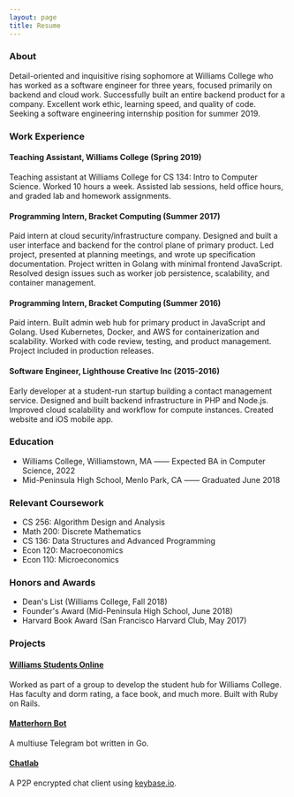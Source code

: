 ```yaml
---
layout: page
title: Resume
---
```


### About
Detail-oriented and inquisitive rising sophomore at Williams College who has worked as a software engineer for three years, focused primarily on backend and cloud work. Successfully built an entire backend product for a company. Excellent work ethic, learning speed, and quality of code. Seeking a software engineering internship position for summer 2019.

### Work Experience

#### Teaching Assistant, Williams College (Spring 2019)
Teaching assistant at Williams College for CS 134: Intro to Computer Science. Worked 10 hours a week. Assisted lab sessions, held office hours, and graded lab and homework assignments.

#### Programming Intern, Bracket Computing (Summer 2017)
Paid intern at cloud security/infrastructure company. Designed and built a user interface and backend for the control plane of primary product. Led project, presented at planning meetings, and wrote up specification documentation. Project written in Golang with minimal frontend JavaScript. Resolved design issues such as worker job persistence, scalability, and container management.

#### Programming Intern, Bracket Computing (Summer 2016)
Paid intern. Built admin web hub for primary product in JavaScript and Golang. Used Kubernetes, Docker, and AWS for containerization and scalability. Worked with code review, testing, and product management. Project included in production releases.

#### Software Engineer, Lighthouse Creative Inc (2015-2016)
Early developer at a student-run startup building a contact management service. Designed and built backend infrastructure in PHP and Node.js. Improved cloud scalability and workflow for compute instances. Created website and iOS mobile app.

### Education

- Williams College, Williamstown, MA —— Expected BA in Computer Science, 2022
- Mid-Peninsula High School, Menlo Park, CA —— Graduated June 2018

### Relevant Coursework

- CS 256: Algorithm Design and Analysis
- Math 200: Discrete Mathematics
- CS 136: Data Structures and Advanced Programming
- Econ 120: Macroeconomics
- Econ 110: Microeconomics

### Honors and Awards

- Dean's List (Williams College, Fall 2018)
- Founder's Award (Mid-Peninsula High School, June 2018)
- Harvard Book Award (San Francisco Harvard Club, May 2017)

### Projects

#### [Williams Students Online](https://wso.williams.edu)

Worked as part of a group to develop the student hub for Williams College. Has faculty and dorm rating, a face book, and much more. Built with Ruby on Rails.

#### [Matterhorn Bot](https://github.com/aidanlloydtucker/matterhorn_bot)

A multiuse Telegram bot written in Go.

#### [Chatlab](https://github.com/aidanlloydtucker/chatlab)

A P2P encrypted chat client using [keybase.io](https://keybase.io).
